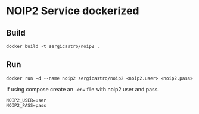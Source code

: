 # NOIP2 Service dockerized

## Build
```
docker build -t sergicastro/noip2 .
```

## Run
```
docker run -d --name noip2 sergicastro/noip2 <noip2.user> <noip2.pass>
```

If using compose create an `.env` file with noip2 user and pass.
```
NOIP2_USER=user
NOIP2_PASS=pass
```
